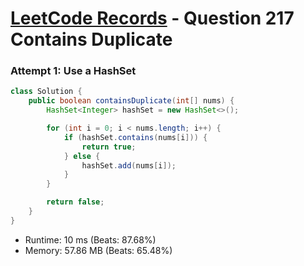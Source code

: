 # [LeetCode Records](../../README.md) - Question 217 Contains Duplicate

### Attempt 1: Use a HashSet
```java
class Solution {
    public boolean containsDuplicate(int[] nums) {
        HashSet<Integer> hashSet = new HashSet<>();

        for (int i = 0; i < nums.length; i++) {
            if (hashSet.contains(nums[i])) {
                return true;
            } else {
                hashSet.add(nums[i]);
            }
        }

        return false;
    }
}
```
- Runtime: 10 ms (Beats: 87.68%)
- Memory: 57.86 MB (Beats: 65.48%)

<br>
